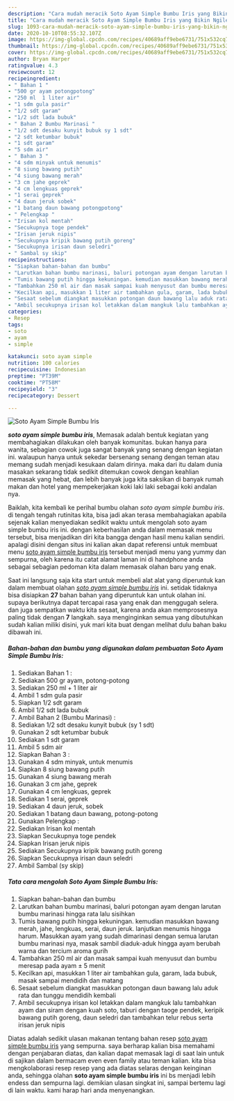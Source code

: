 ```yaml
---
description: "Cara mudah meracik Soto Ayam Simple Bumbu Iris yang Bikin Ngiler"
title: "Cara mudah meracik Soto Ayam Simple Bumbu Iris yang Bikin Ngiler"
slug: 1093-cara-mudah-meracik-soto-ayam-simple-bumbu-iris-yang-bikin-ngiler
date: 2020-10-10T08:55:32.107Z
image: https://img-global.cpcdn.com/recipes/40689aff9ebe6731/751x532cq70/soto-ayam-simple-bumbu-iris-foto-resep-utama.jpg
thumbnail: https://img-global.cpcdn.com/recipes/40689aff9ebe6731/751x532cq70/soto-ayam-simple-bumbu-iris-foto-resep-utama.jpg
cover: https://img-global.cpcdn.com/recipes/40689aff9ebe6731/751x532cq70/soto-ayam-simple-bumbu-iris-foto-resep-utama.jpg
author: Bryan Harper
ratingvalue: 4.3
reviewcount: 12
recipeingredient:
- " Bahan 1 "
- "500 gr ayam potongpotong"
- "250 ml  1 liter air"
- "1 sdm gula pasir"
- "1/2 sdt garam"
- "1/2 sdt lada bubuk"
- " Bahan 2 Bumbu Marinasi "
- "1/2 sdt desaku kunyit bubuk sy 1 sdt"
- "2 sdt ketumbar bubuk"
- "1 sdt garam"
- "5 sdm air"
- " Bahan 3 "
- "4 sdm minyak untuk menumis"
- "8 siung bawang putih"
- "4 siung bawang merah"
- "3 cm jahe geprek"
- "4 cm lengkuas geprek"
- "1 serai geprek"
- "4 daun jeruk sobek"
- "1 batang daun bawang potongpotong"
- " Pelengkap "
- "Irisan kol mentah"
- "Secukupnya toge pendek"
- "Irisan jeruk nipis"
- "Secukupnya kripik bawang putih goreng"
- "Secukupnya irisan daun seledri"
- " Sambal sy skip"
recipeinstructions:
- "Siapkan bahan-bahan dan bumbu"
- "Larutkan bahan bumbu marinasi, baluri potongan ayam dengan larutan bumbu marinasi hingga rata lalu sisihkan"
- "Tumis bawang putih hingga kekuningan. kemudian masukkan bawang merah, jahe, lengkuas, serai, daun jeruk. lanjutkan menumis hingga harum. Masukkan ayam yang sudah dimarinasi dengan semua larutan bumbu marinasi nya, masak sambil diaduk-aduk hingga ayam berubah warna dan tercium aroma gurih"
- "Tambahkan 250 ml air dan masak sampai kuah menyusut dan bumbu meresap pada ayam ± 5 menit"
- "Kecilkan api, masukkan 1 liter air tambahkan gula, garam, lada bubuk, masak sampai mendidih dan matang"
- "Sesaat sebelum diangkat masukkan potongan daun bawang lalu aduk rata dan tunggu mendidih kembali"
- "Ambil secukupnya irisan kol letakkan dalam mangkuk lalu tambahkan ayam dan siram dengan kuah soto, taburi dengan taoge pendek, keripik bawang putih goreng, daun seledri dan tambahkan telur rebus serta irisan jeruk nipis"
categories:
- Resep
tags:
- soto
- ayam
- simple

katakunci: soto ayam simple 
nutrition: 100 calories
recipecuisine: Indonesian
preptime: "PT39M"
cooktime: "PT58M"
recipeyield: "3"
recipecategory: Dessert

---
```



![Soto Ayam Simple Bumbu Iris](https://img-global.cpcdn.com/recipes/40689aff9ebe6731/751x532cq70/soto-ayam-simple-bumbu-iris-foto-resep-utama.jpg)

<b><i>soto ayam simple bumbu iris</i></b>, Memasak adalah bentuk kegiatan yang membahagiakan dilakukan oleh banyak komunitas. bukan hanya para wanita, sebagian cowok juga sangat banyak yang senang dengan kegiatan ini. walaupun hanya untuk sekedar bersenang senang dengan teman atau memang sudah menjadi kesukaan dalam dirinya. maka dari itu dalam dunia masakan sekarang tidak sedikit ditemukan cowok dengan keahlian memasak yang hebat, dan lebih banyak juga kita saksikan di banyak rumah makan dan hotel yang mempekerjakan koki laki laki sebagai koki andalan nya.



Baiklah, kita kembali ke perihal bumbu olahan <i>soto ayam simple bumbu iris</i>. di tengah tengah rutinitas kita, bisa jadi akan terasa membahagiakan apabila sejenak kalian menyediakan sedikit waktu untuk mengolah soto ayam simple bumbu iris ini. dengan keberhasilan anda dalam memasak menu tersebut, bisa menjadikan diri kita bangga dengan hasil menu kalian sendiri. apalagi disini dengan situs ini kalian akan dapat referensi untuk membuat menu <u>soto ayam simple bumbu iris</u> tersebut menjadi menu yang yummy dan sempurna, oleh karena itu catat alamat laman ini di handphone anda sebagai sebagian pedoman kita dalam memasak olahan baru yang enak.


Saat ini langsung saja kita start untuk membeli alat alat yang diperuntuk kan dalam membuat olahan <u><i>soto ayam simple bumbu iris</i></u> ini. setidak tidaknya bisa disiapkan <b>27</b> bahan bahan yang diperuntuk kan untuk olahan ini. supaya berikutnya dapat tercapai rasa yang enak dan menggugah selera. dan juga sempatkan waktu kita sesaat, karena anda akan memprosesnya paling tidak dengan <b>7</b> langkah. saya menginginkan semua yang dibutuhkan sudah kalian miliki disini, yuk mari kita buat dengan melihat dulu bahan baku dibawah ini.

<!--inarticleads1-->

##### Bahan-bahan dan bumbu yang digunakan dalam pembuatan Soto Ayam Simple Bumbu Iris:

1. Sediakan  Bahan 1 :
1. Sediakan 500 gr ayam, potong-potong
1. Sediakan 250 ml + 1 liter air
1. Ambil 1 sdm gula pasir
1. Siapkan 1/2 sdt garam
1. Ambil 1/2 sdt lada bubuk
1. Ambil  Bahan 2 (Bumbu Marinasi) :
1. Sediakan 1/2 sdt desaku kunyit bubuk (sy 1 sdt)
1. Gunakan 2 sdt ketumbar bubuk
1. Sediakan 1 sdt garam
1. Ambil 5 sdm air
1. Siapkan  Bahan 3 :
1. Gunakan 4 sdm minyak, untuk menumis
1. Siapkan 8 siung bawang putih
1. Gunakan 4 siung bawang merah
1. Gunakan 3 cm jahe, geprek
1. Gunakan 4 cm lengkuas, geprek
1. Sediakan 1 serai, geprek
1. Sediakan 4 daun jeruk, sobek
1. Sediakan 1 batang daun bawang, potong-potong
1. Gunakan  Pelengkap :
1. Sediakan Irisan kol mentah
1. Siapkan Secukupnya toge pendek
1. Siapkan Irisan jeruk nipis
1. Sediakan Secukupnya kripik bawang putih goreng
1. Siapkan Secukupnya irisan daun seledri
1. Ambil  Sambal (sy skip)




<!--inarticleads2-->

##### Tata cara mengolah Soto Ayam Simple Bumbu Iris:

1. Siapkan bahan-bahan dan bumbu
1. Larutkan bahan bumbu marinasi, baluri potongan ayam dengan larutan bumbu marinasi hingga rata lalu sisihkan
1. Tumis bawang putih hingga kekuningan. kemudian masukkan bawang merah, jahe, lengkuas, serai, daun jeruk. lanjutkan menumis hingga harum. Masukkan ayam yang sudah dimarinasi dengan semua larutan bumbu marinasi nya, masak sambil diaduk-aduk hingga ayam berubah warna dan tercium aroma gurih
1. Tambahkan 250 ml air dan masak sampai kuah menyusut dan bumbu meresap pada ayam ± 5 menit
1. Kecilkan api, masukkan 1 liter air tambahkan gula, garam, lada bubuk, masak sampai mendidih dan matang
1. Sesaat sebelum diangkat masukkan potongan daun bawang lalu aduk rata dan tunggu mendidih kembali
1. Ambil secukupnya irisan kol letakkan dalam mangkuk lalu tambahkan ayam dan siram dengan kuah soto, taburi dengan taoge pendek, keripik bawang putih goreng, daun seledri dan tambahkan telur rebus serta irisan jeruk nipis




Diatas adalah sedikit ulasan makanan tentang bahan resep <u>soto ayam simple bumbu iris</u> yang sempurna. saya berharap kalian bisa memahami dengan penjabaran diatas, dan kalian dapat memasak lagi di saat lain untuk di sajikan dalam bermacam even even family atau teman kalian. kita bisa mengkolaborasi resep resep yang ada diatas selaras dengan keinginan anda, sehingga olahan <b>soto ayam simple bumbu iris</b> ini bs menjadi lebih endess dan sempurna lagi. demikian ulasan singkat ini, sampai bertemu lagi di lain waktu. kami harap hari anda menyenangkan.
